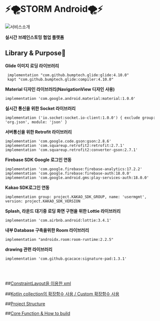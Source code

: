 


# ⚡️🌪STORM Android🌪⚡️


![서비스소개](https://user-images.githubusercontent.com/55133871/86811476-ec591d00-c0b8-11ea-971e-c78793429ae7.png)

**실시간 브레인스토밍 협업 플랫폼**






## Library & Purpose📖

**Glide 이미지 로딩 라이브러리**

     implementation "com.github.bumptech.glide:glide:4.10.0"
     kapt "com.github.bumptech.glide:compiler:4.10.0"

**Material 디자인 라이브러리(NavigationView 디자인 사용)**

    implementation 'com.google.android.material:material:1.0.0'

**실시간 통신을 위한 Socket 라이브러리**

    implementation ('io.socket:socket.io-client:1.0.0') { exclude group: 'org.json', module: 'json' }

**서버통신을 위한 Retrofit 라이브러리**

    implementation 'com.google.code.gson:gson:2.8.6'  
    implementation 'com.squareup.retrofit2:retrofit:2.7.1'  
    implementation 'com.squareup.retrofit2:converter-gson:2.7.1'

**Firebase SDK Google 로그인 연동**

    implementation 'com.google.firebase:firebase-analytics:17.2.2'  
    implementation 'com.google.firebase:firebase-auth:18.0.0'  
    implementation 'com.google.android.gms:play-services-auth:18.0.0'


**Kakao  SDK로그인 연동**

    implementation group: project.KAKAO_SDK_GROUP, name: 'usermgmt', version: project.KAKAO_SDK_VERSION

**Splash, 라운드 대기중 로딩 화면 구현을 위한 Lottie 라이브러리**

    implementation 'com.airbnb.android:lottie:3.4.1'

**내부 Database 구축을위한 Room 라이브러리**

    implementation "androidx.room:room-runtime:2.2.5"
    
**drawing 관련 라이브러리**

    implementation 'com.github.gcacace:signature-pad:1.3.1'
			
<br><br>


##[ConstraintLayout을 이용한 xml](https://github.com/TEAMSTORMERS/STORM_Android/wiki/(A-1%ED%95%AD%EB%AA%A9)-ConstraintLayout%EC%9D%84-%EC%9D%B4%EC%9A%A9%ED%95%9C-xml%F0%9F%94%97)

##[Kotlin collection의 확장함수 사용 / Custom 확장함수 사용](https://github.com/TEAMSTORMERS/STORM_Android/wiki/Kotlin%ED%99%95%EC%9E%A5%ED%95%A8%EC%88%98-%EC%82%AC%EC%9A%A9)

##[Project Structure](https://github.com/TEAMSTORMERS/STORM_Android/wiki/(A-3%ED%95%AD%EB%AA%A9)-Project-Structure%F0%9F%93%90)

##[Core Function & How to build](https://github.com/TEAMSTORMERS/STORM_Android/wiki/(A-3%ED%95%AD%EB%AA%A9)-Core-Function-&-How-to-build%F0%9F%92%BB)
